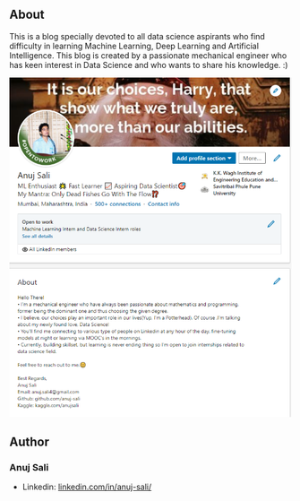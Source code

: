 ## About
This is a blog specially devoted to all data science aspirants who find difficulty in learning Machine Learning, Deep Learning and Artificial Intelligence. This blog is created by a passionate mechanical engineer who has keen interest in Data Science and who wants to share his knowledge. :)

![Linkedin](/img/linkedin.png "My-Profile")


## Author

### Anuj Sali

- Linkedin: [linkedin.com/in/anuj-sali/](https://www.linkedin.com/in/anuj-sali/)
